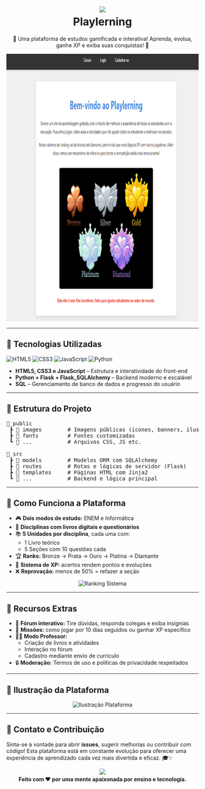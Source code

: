 <h1 align="center">
  <img src="https://img.icons8.com/fluency/96/graduation-cap.png" width="60"/>
  <br><strong>Playlerning</strong>
</h1>

<p align="center">
  🌟 Uma plataforma de estudos gamificada e interativa! Aprenda, evolua, ganhe XP e exiba suas conquistas! 🚀
</p>

<p align="center">
  <img src="./public/assents/img/imagem-projeto.png" width="700" height="700" alt="Dashboard Estudo Gamificado"/>
</p>

<hr>

<h2>🚀 Tecnologias Utilizadas</h2>

<p>
  <img src="https://img.icons8.com/color/48/html-5--v1.png" alt="HTML5"/>
  <img src="https://img.icons8.com/color/48/css3.png" alt="CSS3"/>
  <img src="https://img.icons8.com/color/48/javascript--v1.png" alt="JavaScript"/>
  <img src="https://img.icons8.com/color/48/python--v1.png" alt="Python"/>
</p>

<ul>
  <li><strong>HTML5, CSS3 e JavaScript</strong> – Estrutura e interatividade do front-end</li>
  <li><strong>Python + Flask + Flask_SQLAlchemy</strong> – Backend moderno e escalável</li>
  <li><strong>SQL</strong> – Gerenciamento de banco de dados e progresso do usuário</li>
</ul>

<hr>

<h2>📂 Estrutura do Projeto</h2>

<pre>
📁 public
 ┣ 📂 images        # Imagens públicas (ícones, banners, ilustrações)
 ┣ 📂 fonts         # Fontes customizadas
 ┗ 📂 ...           # Arquivos CSS, JS etc.

📁 src
 ┣ 📂 models        # Modelos ORM com SQLAlchemy
 ┣ 📂 routes        # Rotas e lógicas de servidor (Flask)
 ┣ 📂 templates     # Páginas HTML com Jinja2
 ┗ 📂 ...           # Backend e lógica principal
</pre>

<hr>

<h2>📘 Como Funciona a Plataforma</h2>

<ul>
  <li>🎮 <strong>Dois modos de estudo:</strong> ENEM e Informática</li>
  <li>📖 <strong>Disciplinas com livros digitais e questionários</strong></li>
  <li>📚 <strong>5 Unidades por disciplina</strong>, cada uma com:
    <ul>
      <li>1 Livro teórico</li>
      <li>5 Seções com 10 questões cada</li>
    </ul>
  </li>
  <li>🏆 <strong>Ranks:</strong> Bronze → Prata → Ouro → Platina → Diamante</li>
  <li>🧠 <strong>Sistema de XP:</strong> acertos rendem pontos e evoluções</li>
  <li>❌ <strong>Reprovação:</strong> menos de 50% = refazer a seção</li>
</ul>

<p align="center">
  <img src="https://i.imgur.com/Y3n3w7z.png" width="600" alt="Ranking Sistema">
</p>

<hr>

<h2>🧩 Recursos Extras</h2>

<ul>
  <li>💬 <strong>Fórum interativo:</strong> Tire dúvidas, responda colegas e exiba insígnias</li>
  <li>🎯 <strong>Missões:</strong> como jogar por 10 dias seguidos ou ganhar XP específico</li>
  <li>👨‍🏫 <strong>Modo Professor:</strong>
    <ul>
      <li>Criação de livros e atividades</li>
      <li>Interação no fórum</li>
      <li>Cadastro mediante envio de currículo</li>
    </ul>
  </li>
  <li>🔒 <strong>Moderação:</strong> Termos de uso e políticas de privacidade respeitados</li>
</ul>

<hr>

<h2>📸 Ilustração da Plataforma</h2>

<p align="center">
  <img src="https://i.imgur.com/bHHmZOl.png" width="700" alt="Ilustração Plataforma"/>
</p>

<hr>

<h2>📎 Contato e Contribuição</h2>

<p>
  Sinta-se à vontade para abrir <strong>issues</strong>, sugerir melhorias ou contribuir com código! Esta plataforma está em constante evolução para oferecer uma experiência de aprendizado cada vez mais divertida e eficaz. 🎓✨
</p>

<p align="center">
  <img src="https://img.icons8.com/clouds/100/github.png" width="40"/> <br>
  <strong>Feito com ❤️ por uma mente apaixonada por ensino e tecnologia.</strong>
</p>
